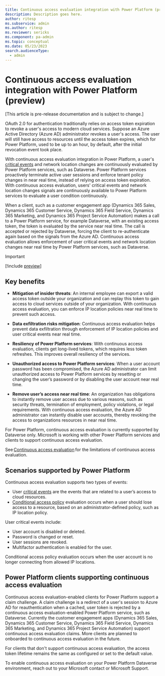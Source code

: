 ```yaml
---
title: Continuous access evaluation integration with Power Platform (preview)
description: Description goes here.
author: ritesp
ms.subservice: admin
ms.author: ritesp
ms.reviewer: sericks
ms.component: pa-admin
ms.topic: conceptual
ms.date: 05/23/2023
search.audienceType: 
  - admin
---
```


# Continuous access evaluation integration with Power Platform (preview)

[This article is pre-release documentation and is subject to change.]

OAuth 2.0 for authentication traditionally relies on access token expiration to revoke a user's access to modern cloud services. Suppose an Azure Active Directory (Azure AD) administrator revokes a user's access. The user will still have access to resources until the access token expires, which for Power Platform, used to be up to an hour, by default, after the initial revocation event took place. 

With continuous access evaluation integration in Power Platform, a user's [critical events](/azure/active-directory/conditional-access/concept-continuous-access-evaluation#critical-event-evaluation) and network location changes are continuously evaluated by Power Platform services, such as Dataverse. Power Platform services proactively terminate active user sessions and enforce tenant policy changes in near real time, instead of relying on access token expiration. With continuous access evaluation, users' critical events and network location changes signals are continuously available to Power Platform services to evaluate a user condition continuously. 

When a client, such as a customer engagement app (Dynamics 365 Sales, Dynamics 365 Customer Service, Dynamics 365 Field Service, Dynamics 365 Marketing, and Dynamics 365 Project Service Automation) makes a call to a Power Platform service, for example Dataverse, with an existing access token, the token is evaluated by the service near real time. The call is accepted or rejected by Dataverse, forcing the client to re-authenticate again based on the signals from the Azure AD. Continuous access evaluation allows enforcement of user critical events and network location changes near real time by Power Platform services, such as Dataverse. 

> [!Important]
> [!include [preview](../includes/cc-preview-features-definition.md)]

## Key benefits

- **Mitigation of insider threats**: An internal employee can export a valid access token outside your organization and can replay this token to gain access to cloud services outside of your organization. With continuous access evaluation, you can enforce IP location policies near real time to prevent such access.

- **Data exfiltration risks mitigation**: Continuous access evaluation helps prevent data exfiltration through enforcement of IP location policies and user critical events near real time. 

- **Resiliency of Power Platform services**: With continuous access evaluation, clients get long-lived tokens, which requires less token refreshes. This improves overall resiliency of the services. 

- **Unauthorized access to Power Platform services**: When a user account password has been compromised, the Azure AD administrator can limit unauthorized access to Power Platform services by resetting or changing the user’s password or by disabling the user account near real time. 

- **Remove user’s access near real time**: An organization has obligations to instantly remove user access due to various reasons, such as security threats, termination of employment, policy violations, or legal requirements. With continuous access evaluation, the Azure AD administrator can instantly disable user accounts, thereby revoking the access to organizations resources in near real time. 

For Power Platform, continuous access evaluation is currently supported by Dataverse only. Microsoft is working with other Power Platform services and clients to support continuous access evaluation. 

 See [Continuous access evaluation](/azure/active-directory/conditional-access/concept-continuous-access-evaluation#limitations) for the limitations of continuous access evaluation. 
 
## Scenarios supported by Power Platform 

Continuous access evaluation supports two types of events: 

- User [critical events](/azure/active-directory/conditional-access/concept-continuous-access-evaluation#critical-event-evaluation) are the events that are related to a user’s access to cloud resources. 
- [Conditional access policy](/azure/active-directory/conditional-access/concept-continuous-access-evaluation#conditional-access-policy-evaluation) evaluation occurs when a user should lose access to a resource, based on an administrator-defined policy, such as IP location policy. 

User critical events include: 

- User account is disabled or deleted. 
- Password is changed or reset. 
- User sessions are revoked. 
- Multifactor authentication is enabled for the user. 

Conditional access policy evaluation occurs when the user account is no longer connecting from allowed IP locations. 

## Power Platform clients supporting continuous access evaluation

Continuous access evaluation-enabled clients for Power Platform support a claim challenge. A claim challenge is a redirect of a user's session to Azure AD for reauthentication when a cached, user token is rejected by a continuous access evaluation-enabled Power Platform service, such as Dataverse. Currently the customer engagement apps (Dynamics 365 Sales, Dynamics 365 Customer Service, Dynamics 365 Field Service, Dynamics 365 Marketing, and Dynamics 365 Project Service Automation) support continuous access evaluation claims. More clients are planned to onboarded to continuous access evaluation in the future. 

For clients that don't support continuous access evaluation, the access token lifetime remains the same as configured or set to the default value.

To enable continuous access evaluation on your Power Platform Dataverse environment, reach out to your Microsoft contact  or Microsoft Support.

 
